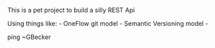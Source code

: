 This is a pet project to build a silly REST Api

Using things like:
    - OneFlow git model
    - Semantic Versioning model
    -

ping ~GBecker
